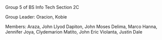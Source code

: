 Group 5 of BS Info Tech
Section 2C

Group Leader:
Oracion, Kobie

Members:
Araza, John Llyod 
Dapiton, John Moses
Delima, Marco
Hanna, Jennifer
Joya, Clydemarion
Matito, John Eric 
Violanta, Justin Dale
